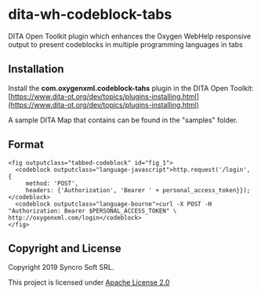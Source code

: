 # dita-wh-codeblock-tabs
DITA Open Toolkit plugin which enhances the Oxygen WebHelp responsive output to present codeblocks in multiple programming languages in tabs

## Installation

Install the **com.oxygenxml.codeblock-tahs** plugin in the DITA Open Toolkit: 
[https://www.dita-ot.org/dev/topics/plugins-installing.html](https://www.dita-ot.org/dev/topics/plugins-installing.html)

A sample DITA Map that contains can be found in the "samples" folder.

## Format

```
<fig outputclass="tabbed-codeblock" id="fig_1">
  <codeblock outputclass="language-javascript">http.request('/login', {
     method: 'POST',
     headers: {'Authorization', 'Bearer ' + personal_access_token}});</codeblock>
  <codeblock outputclass="language-bourne">curl -X POST -H "Authorization: Bearer $PERSONAL_ACCESS_TOKEN" \
http://oxygenxml.com/login</codeblock>
</fig>
```

## Copyright and License

Copyright 2019 Syncro Soft SRL.

This project is licensed under [Apache License 2.0](https://github.com/oxygenxml/dita-asciidoc/blob/master/LICENSE)
